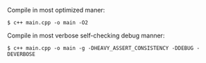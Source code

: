 Compile in most optimized maner:
```
$ c++ main.cpp -o main -O2
```
Compile in most verbose self-checking debug manner:
```
$ c++ main.cpp -o main -g -DHEAVY_ASSERT_CONSISTENCY -DDEBUG -DEVERBOSE
```
